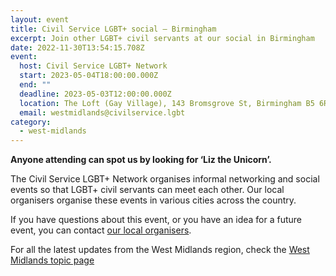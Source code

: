 ```yaml
---
layout: event
title: Civil Service LGBT+ social – Birmingham
excerpt: Join other LGBT+ civil servants at our social in Birmingham
date: 2022-11-30T13:54:15.708Z
event:
  host: Civil Service LGBT+ Network
  start: 2023-05-04T18:00:00.000Z
  end: ""
  deadline: 2023-05-03T12:00:00.000Z
  location: The Loft (Gay Village), 143 Bromsgrove St, Birmingham B5 6RG
  email: westmidlands@civilservice.lgbt
category:
  - west-midlands
---
```

**Anyone attending can spot us by looking for ‘Liz the Unicorn’.**

The Civil Service LGBT+ Network organises informal networking and social events so that LGBT+ civil servants can meet each other. Our local organisers organise these events in various cities across the country.

If you have questions about this event, or you have an idea for a future event, you can contact [our local organisers](/team).

For all the latest updates from the West Midlands region, check the [West Midlands topic page](/topic/west-midlands)